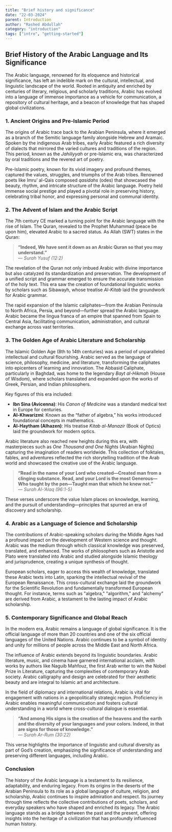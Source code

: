 ```yaml
---
title: "Brief history and significance"
date: "22-03-2024"
parent: Introduction
author: "Rashed Abdullah"
category: "introduction"
tags: ["intro", "getting-started"]
---
```


## Brief History of the Arabic Language and Its Significance

The Arabic language, renowned for its eloquence and historical significance, has left an indelible mark on the cultural, intellectual, and linguistic landscape of the world. Rooted in antiquity and enriched by centuries of literary, religious, and scholarly traditions, Arabic has evolved into a language of immense importance as a vehicle for communication, a repository of cultural heritage, and a beacon of knowledge that has shaped global civilizations.

### 1. Ancient Origins and Pre-Islamic Period

The origins of Arabic trace back to the Arabian Peninsula, where it emerged as a branch of the Semitic language family alongside Hebrew and Aramaic. Spoken by the indigenous Arab tribes, early Arabic featured a rich diversity of dialects that mirrored the varied cultures and traditions of the region. This period, known as the *Jahiliyyah* or pre-Islamic era, was characterized by oral traditions and the revered art of poetry. 

Pre-Islamic poetry, known for its vivid imagery and profound themes, captured the values, struggles, and triumphs of the Arab tribes. Renowned poets like Imru’ al-Qais composed *qasidahs* (odes) that showcased the beauty, rhythm, and intricate structure of the Arabic language. Poetry held immense social prestige and played a pivotal role in preserving history, celebrating tribal honor, and expressing personal and communal identity.

### 2. The Advent of Islam and the Arabic Script

The 7th century CE marked a turning point for the Arabic language with the rise of Islam. The Quran, revealed to the Prophet Muhammad (peace be upon him), elevated Arabic to a sacred status. As Allah (SWT) states in the Quran:

> **“Indeed, We have sent it down as an Arabic Quran so that you may understand.”**  
> — *Surah Yusuf (12:2)*

The revelation of the Quran not only imbued Arabic with divine importance but also catalyzed its standardization and preservation. The development of a unified script and grammar emerged to ensure the accurate transmission of the holy text. This era saw the creation of foundational linguistic works by scholars such as Sibawayh, whose treatise *Al-Kitab* laid the groundwork for Arabic grammar.

The rapid expansion of the Islamic caliphates—from the Arabian Peninsula to North Africa, Persia, and beyond—further spread the Arabic language. Arabic became the lingua franca of an empire that spanned from Spain to Central Asia, facilitating communication, administration, and cultural exchange across vast territories.

### 3. The Golden Age of Arabic Literature and Scholarship

The Islamic Golden Age (8th to 14th centuries) was a period of unparalleled intellectual and cultural flourishing. Arabic served as the language of science, philosophy, medicine, and literature, transforming the caliphates into epicenters of learning and innovation. The Abbasid Caliphate, particularly in Baghdad, was home to the legendary *Bayt al-Hikmah* (House of Wisdom), where scholars translated and expanded upon the works of Greek, Persian, and Indian philosophers.

Key figures of this era included:

- **Ibn Sina (Avicenna)**: His *Canon of Medicine* was a standard medical text in Europe for centuries.
- **Al-Khwarizmi**: Known as the “father of algebra,” his works introduced foundational concepts in mathematics.
- **Al-Haytham (Alhazen)**: His treatise *Kitab al-Manazir* (Book of Optics) laid the groundwork for modern optics.

Arabic literature also reached new heights during this era, with masterpieces such as *One Thousand and One Nights* (Arabian Nights) capturing the imagination of readers worldwide. This collection of folktales, fables, and adventures reflected the rich storytelling tradition of the Arab world and showcased the creative use of the Arabic language.

> **“Read in the name of your Lord who created—Created man from a clinging substance. Read, and your Lord is the most Generous—Who taught by the pen—Taught man that which he knew not.”**  
> — *Surah Al-‘Alaq (96:1-5)*

These verses underscore the value Islam places on knowledge, learning, and the pursuit of understanding—principles that spurred an era of discovery and scholarship.

### 4. Arabic as a Language of Science and Scholarship

The contributions of Arabic-speaking scholars during the Middle Ages had a profound impact on the development of Western science and thought. Arabic was the medium through which classical knowledge was preserved, translated, and enhanced. The works of philosophers such as Aristotle and Plato were translated into Arabic and studied alongside Islamic theology and jurisprudence, creating a unique synthesis of thought.

European scholars, eager to access this wealth of knowledge, translated these Arabic texts into Latin, sparking the intellectual revival of the European Renaissance. This cross-cultural exchange laid the groundwork for the Scientific Revolution and fundamentally transformed European thought. For instance, terms such as "algebra," "algorithm," and "alchemy" are derived from Arabic, a testament to the lasting impact of Arabic scholarship.

### 5. Contemporary Significance and Global Reach

In the modern era, Arabic remains a language of global significance. It is the official language of more than 20 countries and one of the six official languages of the United Nations. Arabic continues to be a symbol of identity and unity for millions of people across the Middle East and North Africa.

The influence of Arabic extends beyond its linguistic boundaries. Arabic literature, music, and cinema have garnered international acclaim, with works by authors like Naguib Mahfouz, the first Arab writer to win the Nobel Prize in Literature, capturing the complexities of contemporary Arab society. Arabic calligraphy and design are celebrated for their aesthetic beauty and are integral to Islamic art and architecture.

In the field of diplomacy and international relations, Arabic is vital for engagement with nations in a geopolitically strategic region. Proficiency in Arabic enables meaningful communication and fosters cultural understanding in a world where cross-cultural dialogue is essential.

> **“And among His signs is the creation of the heavens and the earth and the diversity of your languages and your colors. Indeed, in that are signs for those of knowledge.”**  
> — *Surah Ar-Rum (30:22)*

This verse highlights the importance of linguistic and cultural diversity as part of God’s creation, emphasizing the significance of understanding and preserving different languages, including Arabic.

### Conclusion

The history of the Arabic language is a testament to its resilience, adaptability, and enduring legacy. From its origins in the deserts of the Arabian Peninsula to its role as a global language of culture, religion, and scholarship, Arabic continues to inspire admiration and respect. Its journey through time reflects the collective contributions of poets, scholars, and everyday speakers who have shaped and enriched its legacy. The Arabic language stands as a bridge between the past and the present, offering insights into the heritage of a civilization that has profoundly influenced human history.
